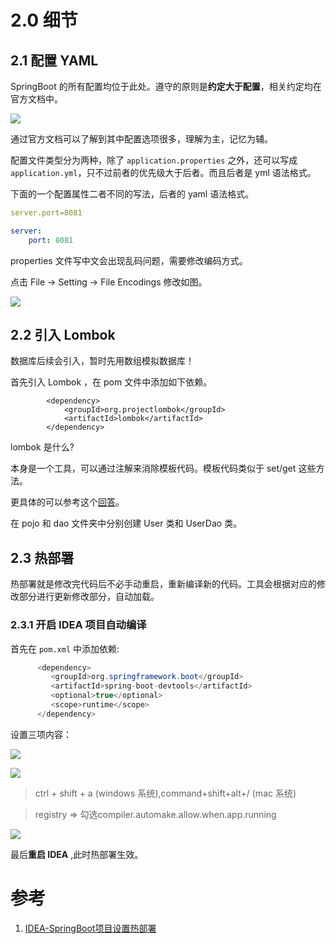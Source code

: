 # 2.0 细节

## 2.1 配置 YAML

SpringBoot 的所有配置均位于此处。遵守的原则是**约定大于配置**，相关约定均在官方文档中。

![](https://gitee.com/weijiew/pic/raw/master/img/20201113170902.png)

通过官方文档可以了解到其中配置选项很多，理解为主，记忆为辅。

配置文件类型分为两种，除了 `application.properties` 之外，还可以写成 `application.yml`，只不过前者的优先级大于后者。而且后者是 yml 语法格式。

下面的一个配置属性二者不同的写法，后者的 yaml 语法格式。

```yaml
server.port=8081

server:
    port: 8081
```

properties 文件写中文会出现乱码问题，需要修改编码方式。

点击 File -> Setting -> File Encodings 修改如图。 

![](https://gitee.com/weijiew/pic/raw/master/img/20201113172754.png)

## 2.2 引入 Lombok

数据库后续会引入，暂时先用数组模拟数据库！

首先引入 Lombok ，在 pom 文件中添加如下依赖。

```
        <dependency>
            <groupId>org.projectlombok</groupId>
            <artifactId>lombok</artifactId>
        </dependency>
```

lombok 是什么?

本身是一个工具，可以通过注解来消除模板代码。模板代码类似于 set/get 这些方法。

更具体的可以参考这个[回答](https://www.zhihu.com/question/42348457)。

在 pojo 和 dao 文件夹中分别创建 User 类和 UserDao 类。

## 2.3 热部署

热部署就是修改完代码后不必手动重启，重新编译新的代码。工具会根据对应的修改部分进行更新修改部分，自动加载。

### 2.3.1 开启 IDEA 项目自动编译

首先在 `pom.xml` 中添加依赖:

```java
      <dependency>
         <groupId>org.springframework.boot</groupId>
         <artifactId>spring-boot-devtools</artifactId>
         <optional>true</optional> 
         <scope>runtime</scope>
      </dependency>
```

设置三项内容：

![](https://gitee.com/weijiew/pic/raw/master/img/20201120202528.png)

![](https://gitee.com/weijiew/pic/raw/master/img/20201120202557.png)

> ctrl + shift + a (windows 系统),command+shift+alt+/ (mac 系统)

> registry => 勾选compiler.automake.allow.when.app.running

![](https://gitee.com/weijiew/pic/raw/master/img/20201120202941.png)

最后**重启 IDEA** ,此时热部署生效。

# 参考

1. [IDEA-SpringBoot项目设置热部署](https://www.cnblogs.com/shanheyongmu/p/12556924.html)

